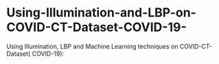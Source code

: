 # Using-Illumination-and-LBP-on-COVID-CT-Dataset-COVID-19-
Using Illumination, LBP and Machine Learning techniques on COVID-CT-Dataset( COVID-19):
